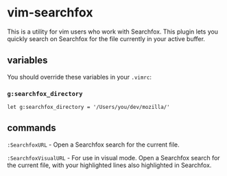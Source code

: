 # vim-searchfox

This is a utility for vim users who work with Searchfox. This plugin lets you quickly search on Searchfox for the file currently in your active buffer. 

## variables
You should override these variables in your `.vimrc`: 

### `g:searchfox_directory`
```
let g:searchfox_directory = '/Users/you/dev/mozilla/'
```

## commands
`:SearchfoxURL` - Open a Searchfox search for the current file.  

`:SearchfoxVisualURL` - For use in visual mode. Open a Searchfox search for the current file, with your highlighted lines also highlighted in Searchfox. 
